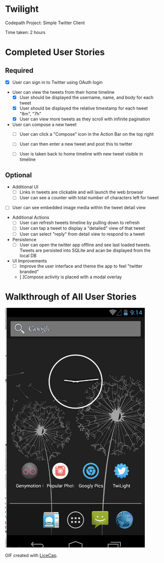 Twilight
=========

Codepath Project: Simple Twitter Client

Time taken: 2 hours

# Completed User Stories

## Required

- [x] User can sign in to Twitter using OAuth login
- User can view the tweets from their home timeline
  - [x] User should be displayed the username, name, and body for each tweet
  - [x] User should be displayed the relative timestamp for each tweet "8m", "7h"
  - [x] User can view more tweets as they scroll with infinite pagination
- User can compose a new tweet
  - [ ] User can click a "Compose" icon in the Action Bar on the top right
  - [ ] User can then enter a new tweet and post this to twitter
  - [ ] User is taken back to home timeline with new tweet visible in timeline


## Optional

- Additional UI
  - [ ] Links in tweets are clickable and will launch the web browser
  - [ ] User can see a counter with total number of characters left for tweet
- [ ] User can see embedded image media within the tweet detail view
- Additional Actions
  - [ ] User can refresh tweets timeline by pulling down to refresh
  - [ ] User can tap a tweet to display a "detailed" view of that tweet
  - [ ] User can select "reply" from detail view to respond to a tweet
- Persistence
  - [ ] User can open the twitter app offline and see last loaded tweets. Tweets are persisted into SQLite and acan be displayed from the local DB
- UI Improvements
  - [ ] Improve the user interface and theme the app to feel "twitter branded"
  - [ ]Compose activity is placed with a modal overlay

# Walkthrough of All User Stories

![Demo](screencap.gif)

GIF created with [LiceCap](http://www.cockos.com/licecap/).